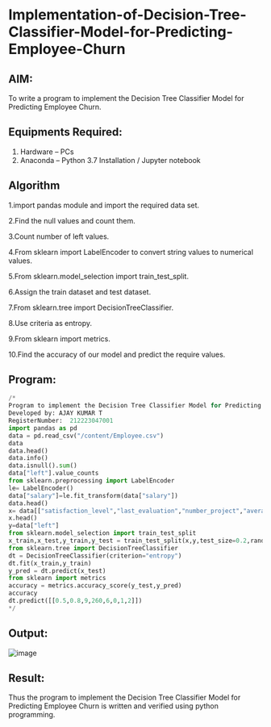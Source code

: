 # Implementation-of-Decision-Tree-Classifier-Model-for-Predicting-Employee-Churn

## AIM:
To write a program to implement the Decision Tree Classifier Model for Predicting Employee Churn.

## Equipments Required:
1. Hardware – PCs
2. Anaconda – Python 3.7 Installation / Jupyter notebook

## Algorithm
1.import pandas module and import the required data set. 

2.Find the null values and count them.

3.Count number of left values. 

4.From sklearn import LabelEncoder to convert string values to numerical values.

5.From sklearn.model_selection import train_test_split. 

6.Assign the train dataset and test dataset. 

7.From sklearn.tree import DecisionTreeClassifier. 

8.Use criteria as entropy. 

9.From sklearn import metrics. 

10.Find the accuracy of our model and predict the require values.

## Program:
```python
/*
Program to implement the Decision Tree Classifier Model for Predicting Employee Churn.
Developed by: AJAY KUMAR T
RegisterNumber:  212223047001
import pandas as pd
data = pd.read_csv("/content/Employee.csv")
data
data.head()
data.info()
data.isnull().sum()
data["left"].value_counts
from sklearn.preprocessing import LabelEncoder
le= LabelEncoder()
data["salary"]=le.fit_transform(data["salary"])
data.head()
x= data[["satisfaction_level","last_evaluation","number_project","average_montly_hours","time_spend_company","Work_accident","promotion_last_5years","salary"]]
x.head()
y=data["left"]
from sklearn.model_selection import train_test_split
x_train,x_test,y_train,y_test = train_test_split(x,y,test_size=0.2,random_state = 100)
from sklearn.tree import DecisionTreeClassifier
dt = DecisionTreeClassifier(criterion="entropy")
dt.fit(x_train,y_train)
y_pred = dt.predict(x_test)
from sklearn import metrics
accuracy = metrics.accuracy_score(y_test,y_pred)
accuracy
dt.predict([[0.5,0.8,9,260,6,0,1,2]])
*/
```

## Output:

![image](https://github.com/user-attachments/assets/45e65e2a-b5f0-4674-b8fd-5f8eff7694a4)


## Result:
Thus the program to implement the  Decision Tree Classifier Model for Predicting Employee Churn is written and verified using python programming.
